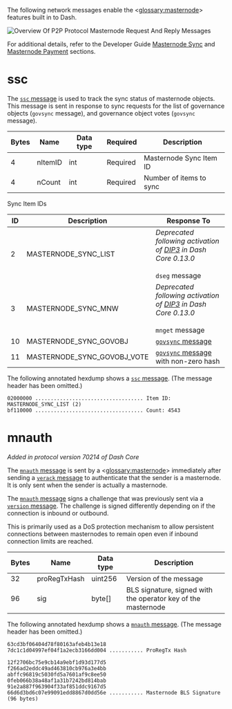 The following network messages enable the <<glossary:masternode>> features built in to Dash.

![Overview Of P2P Protocol Masternode Request And Reply Messages](https://dash-docs.github.io/img/dev/en-p2p-masternode-messages.svg)

For additional details, refer to the Developer Guide [Masternode Sync](core-guide-dash-features-masternode-sync) and [Masternode Payment](core-guide-dash-features-masternode-payment) sections.

# ssc

The [`ssc` message](core-ref-p2p-network-masternode-messages#section-ssc) is used to track the sync status of masternode objects. This message is sent in response to sync requests for the list of governance objects (`govsync` message), and governance object votes (`govsync` message).

| Bytes | Name | Data type | Required | Description |
| ---------- | ----------- | --------- | -------- | -------- |
| 4 | nItemID | int | Required | Masternode Sync Item ID
| 4 | nCount | int | Required | Number of items to sync

Sync Item IDs

| ID | Description | Response To
|------|--------------|---------------
| 2 | MASTERNODE_SYNC_LIST | _Deprecated following activation of [DIP3](https://github.com/dashpay/dips/blob/master/dip-0003.md) in Dash Core 0.13.0_<br><br>`dseg` message
| 3 | MASTERNODE_SYNC_MNW | _Deprecated following activation of [DIP3](https://github.com/dashpay/dips/blob/master/dip-0003.md) in Dash Core 0.13.0_<br><br>`mnget` message
| 10 | MASTERNODE_SYNC_GOVOBJ | [`govsync` message](core-ref-p2p-network-governance-messages#section-govsync)
| 11 | MASTERNODE_SYNC_GOVOBJ_VOTE | [`govsync` message](core-ref-p2p-network-governance-messages#section-govsync) with non-zero hash

The following annotated hexdump shows a [`ssc` message](core-ref-p2p-network-masternode-messages#section-ssc). (The message header has been omitted.)

``` text
02000000 ................................... Item ID: MASTERNODE_SYNC_LIST (2)
bf110000 ................................... Count: 4543
```

# mnauth

*Added in protocol version 70214 of Dash Core*

The [`mnauth` message](core-ref-p2p-network-masternode-messages#section-mnauth) is sent by a <<glossary:masternode>> immediately after sending a [`verack` message](core-ref-p2p-network-control-messages#section-verack) to authenticate that the sender is a masternode. It is only sent when the sender is actually a masternode.

The [`mnauth` message](core-ref-p2p-network-masternode-messages#section-mnauth) signs a challenge that was previously sent via a [`version` message](core-ref-p2p-network-control-messages#section-version). The challenge is signed differently depending on if the connection is inbound or outbound.

This is primarily used as a DoS protection mechanism to allow persistent connections between masternodes to remain open even if inbound connection limits are reached.

| Bytes | Name | Data type | Description |
| --- | --- | --- | --- |
| 32 | proRegTxHash | uint256 | Version of the message
| 96 | sig | byte[] | BLS signature, signed with the operator key of the masternode

The following annotated hexdump shows a [`mnauth` message](core-ref-p2p-network-masternode-messages#section-mnauth). (The message header has been omitted.)

``` text
63cd3bf06404d78f80163afeb4b13e18
7dc1c1d04997ef04f1a2ecb3166dd004 ........... ProRegTx Hash

12f2706bc75e9cb14a9ebf1d93d177d5
f266ad2eddc49ad463810cb976a3e4bb
abffc96819c5030fd5a7601af9c8ee50
0feb066b38a48af1a31b7242bd814bab
91e2a887f963904f33af851ddc9167d5
66d6d3bd6c07e99091edd8867d0dd56e ........... Masternode BLS Signature (96 bytes)
```